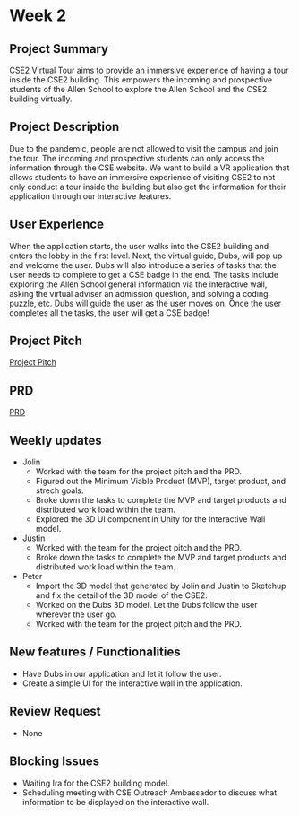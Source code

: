 # Week 2

## Project Summary 

CSE2 Virtual Tour aims to provide an immersive experience of having a tour inside the CSE2 building. This empowers the incoming and prospective students of the Allen School to explore the Allen School and the CSE2 building virtually.

## Project Description 

Due to the pandemic, people are not allowed to visit the campus and join the tour. The incoming and prospective students can only access the information through the CSE website. We want to build a VR application that allows students to have an immersive experience of visiting CSE2 to not only conduct a tour inside the building but also get the information for their application through our interactive features.

## User Experience 

When the application starts, the user walks into the CSE2 building and enters the lobby in the first level. Next, the virtual guide, Dubs, will pop up and welcome the user. Dubs will also introduce a series of tasks that the user needs to complete to get a CSE badge in the end. The tasks include exploring the Allen School general information via the interactive wall, asking the virtual adviser an admission question, and solving a coding puzzle, etc. Dubs will guide the user as the user moves on. Once the user completes all the tasks, the user will get a CSE badge!

## Project Pitch
[Project Pitch](https://docs.google.com/presentation/d/1QAdKK1lHDndAnweHhVf5o3Obh6etdnyR-EsEKaz6nW0/edit?usp=sharing)

## PRD
[PRD](https://docs.google.com/document/d/10sPBx69d17o5r2Xv4d7wBuq1KwIXLywmVlh3P6T7vI0/edit?usp=sharing)

## Weekly updates
- Jolin
    - Worked with the team for the project pitch and the PRD.
    - Figured out the Minimum Viable Product (MVP), target product, and strech goals.
    - Broke down the tasks to complete the MVP and target products and distributed work load within the team.
    - Explored the 3D UI component in Unity for the Interactive Wall model.
- Justin
    - Worked with the team for the project pitch and the PRD.
    - Broke down the tasks to complete the MVP and target products and distributed work load within the team.
- Peter
    - Import the 3D model that generated by Jolin and Justin to Sketchup and fix the detail of the 3D model of the CSE2. 
    - Worked on the Dubs 3D model. Let the Dubs follow the user wherever the user go.
    - Worked with the team for the project pitch and the PRD.

## New features / Functionalities
- Have Dubs in our application and let it follow the user.
- Create a simple UI for the interactive wall in the application. 

## Review Request
- None

## Blocking Issues
- Waiting Ira for the CSE2 building model.
- Scheduling meeting with CSE Outreach Ambassador to discuss what information to be displayed on the interactive wall.
